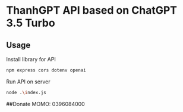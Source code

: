 # ThanhGPT API based on ChatGPT 3.5 Turbo

## Usage

Install library for API

```bash
npm express cors dotenv openai
```

Run API on server

```bash
node .\index.js
```

##Donate 
MOMO: 0396084000
